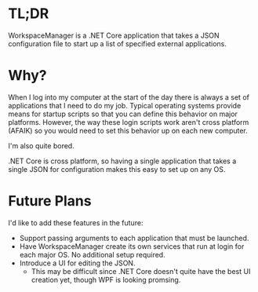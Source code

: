 # TL;DR

WorkspaceManager is a .NET Core application that takes a JSON configuration file to start up a list of specified external applications.

# Why?
When I log into my computer at the start of the day there is always a set of applications that I need to do my job. Typical operating systems provide means for startup scripts so that you can define this behavior on major platforms. However, the way these login scripts work aren't cross platform (AFAIK) so you would need to set this behavior up on each new computer.

I'm also quite bored.

.NET Core is cross platform, so having a single application that takes a single JSON for configuration makes this easy to set up on any OS.

# Future Plans
I'd like to add these features in the future:

- Support passing arguments to each application that must be launched.
- Have WorkspaceManager create its own services that run at login for each major OS. No additional setup required.
- Introduce a UI for editing the JSON.
  - This may be difficult since .NET Core doesn't quite have the best UI creation yet, though WPF is looking promsing.
